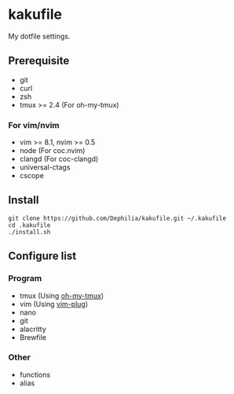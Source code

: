# kakufile

My dotfile settings.

## Prerequisite

- git
- curl
- zsh
- tmux >= 2.4 (For oh-my-tmux)

### For vim/nvim
- vim >= 8.1, nvim >= 0.5
- node (For coc.nvim)
- clangd (For coc-clangd)
- universal-ctags
- cscope

## Install
```shell
git clone https://github.com/Dephilia/kakufile.git ~/.kakufile
cd .kakufile
./install.sh
```

## Configure list

### Program

- tmux (Using [oh-my-tmux](https://github.com/gpakosz/.tmux))
- vim (Using [vim-plug](https://github.com/junegunn/vim-plug))
- nano
- git
- alacritty
- Brewfile

### Other

- functions
- alias

